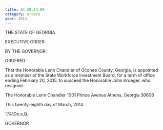 ```yaml
---
title: 03.28.14.09
category: orders
year: 2014
---
```

 

THE STATE OF GEORGIA

EXECUTIVE ORDER

BY THE GOVERNOR:

ORDERED :

That the Honorable Lenn Chandler of Oconee County, Georgia, is
appointed as a member of the State Workforce Investment Board,
for a term of office ending February 20, 2015, to succeed the
Honorable John Krueger, who resigned.

The Honorable Lenn Chandler
1001 Prince Avenue
Athens, Georgia 30606

This twenty-eighth day of March, 2014

‘(\%\De.a,Q.

GOVERNOR

